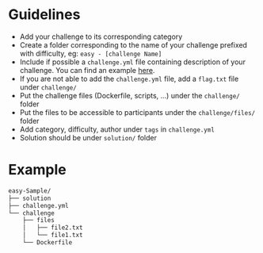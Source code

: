 # Guidelines
- Add your challenge to its corresponding category
- Create a folder corresponding to the name of your challenge prefixed with difficulty, eg: `easy - [challenge Name]`
- Include if possible a `challenge.yml` file containing description of your challenge. You can find an example 
[here](https://github.com/CTFd/ctfcli/blob/master/ctfcli/spec/challenge-example.yml).
- If you are not able to add the `challenge.yml` file, add a `flag.txt` file under `challenge/`
- Put the challenge files (Dockerfile, scripts, ...) under the `challenge/` folder
- Put the files to be accessible to participants under the `challenge/files/` folder
- Add category, difficulty, author under `tags` in `challenge.yml`
- Solution should be under `solution/` folder
# Example
```bash
easy-Sample/
├── solution
├── challenge.yml
└── challenge
    ├── files
    │   ├── file2.txt
    │   └── file1.txt
    └── Dockerfile
```

